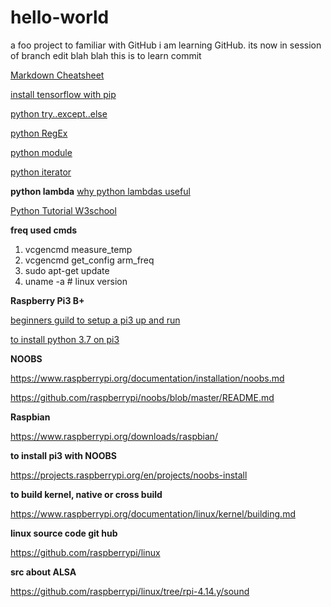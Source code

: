 # hello-world
a foo project to familiar with GitHub
i am learning GitHub. its now in session of branch edit blah blah
this is to learn commit


[Markdown Cheatsheet](https://github.com/adam-p/markdown-here/wiki/Markdown-Cheatsheet)

[install tensorflow with pip](https://www.tensorflow.org/install/pip)

[python try..except..else](https://www.w3schools.com/python/python_try_except.asp)

[python RegEx](https://www.w3schools.com/python/python_regex.asp)

[python module](https://docs.python.org/3/py-modindex.html)

[python iterator](https://www.w3schools.com/python/python_iterators.asp)

**python lambda**
[why python lambdas useful](https://stackoverflow.com/questions/890128/why-are-python-lambdas-useful)

[Python Tutorial W3school](https://www.w3schools.com/python/python_numbers.asp)

**freq used cmds**

1. vcgencmd measure_temp
2. vcgencmd get_config arm_freq
3. sudo apt-get update
4. uname -a   # linux version


**Raspberry Pi3 B+**


[beginners guild to setup a pi3 up and run](https://thisdavej.com/beginners-guide-to-installing-node-js-on-a-raspberry-pi/)


[to install python 3.7 on pi3](https://www.ramoonus.nl/2018/06/30/installing-python-3-7-on-raspberry-pi/)


**NOOBS**

https://www.raspberrypi.org/documentation/installation/noobs.md

https://github.com/raspberrypi/noobs/blob/master/README.md


**Raspbian**

https://www.raspberrypi.org/downloads/raspbian/


**to install pi3 with NOOBS**

https://projects.raspberrypi.org/en/projects/noobs-install


**to build kernel, native or cross build**

https://www.raspberrypi.org/documentation/linux/kernel/building.md


**linux source code git hub**

https://github.com/raspberrypi/linux


**src about ALSA**

https://github.com/raspberrypi/linux/tree/rpi-4.14.y/sound



